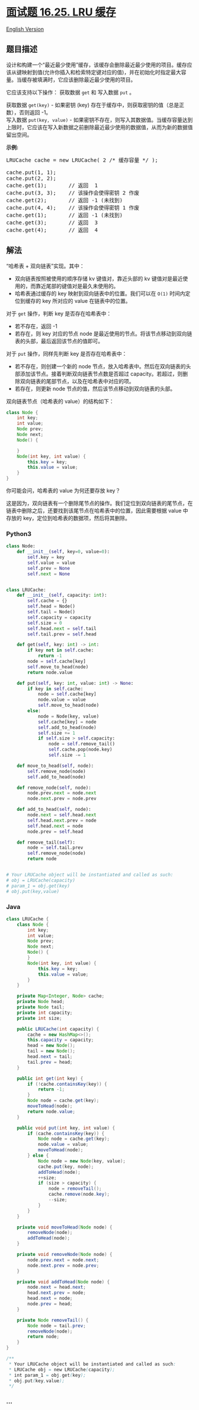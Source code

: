 # [面试题 16.25. LRU 缓存](https://leetcode.cn/problems/lru-cache-lcci)

[English Version](/lcci/16.25.LRU%20Cache/README_EN.md)

## 题目描述

<!-- 这里写题目描述 -->
<p>设计和构建一个&ldquo;最近最少使用&rdquo;缓存，该缓存会删除最近最少使用的项目。缓存应该从键映射到值(允许你插入和检索特定键对应的值)，并在初始化时指定最大容量。当缓存被填满时，它应该删除最近最少使用的项目。</p>

<p>它应该支持以下操作： 获取数据 <code>get</code> 和 写入数据 <code>put</code> 。</p>

<p>获取数据 <code>get(key)</code> - 如果密钥 (key) 存在于缓存中，则获取密钥的值（总是正数），否则返回 -1。<br>
写入数据 <code>put(key, value)</code> - 如果密钥不存在，则写入其数据值。当缓存容量达到上限时，它应该在写入新数据之前删除最近最少使用的数据值，从而为新的数据值留出空间。</p>

<p><strong>示例:</strong></p>

<pre>LRUCache cache = new LRUCache( 2 /* 缓存容量 */ );

cache.put(1, 1);
cache.put(2, 2);
cache.get(1);       // 返回  1
cache.put(3, 3);    // 该操作会使得密钥 2 作废
cache.get(2);       // 返回 -1 (未找到)
cache.put(4, 4);    // 该操作会使得密钥 1 作废
cache.get(1);       // 返回 -1 (未找到)
cache.get(3);       // 返回  3
cache.get(4);       // 返回  4
</pre>

## 解法

<!-- 这里可写通用的实现逻辑 -->

“哈希表 + 双向链表”实现。其中：

-   双向链表按照被使用的顺序存储 kv 键值对，靠近头部的 kv 键值对是最近使用的，而靠近尾部的键值对是最久未使用的。
-   哈希表通过缓存的 key 映射到双向链表中的位置。我们可以在 `O(1)` 时间内定位到缓存的 key 所对应的 value 在链表中的位置。

对于 `get` 操作，判断 key 是否存在哈希表中：

-   若不存在，返回 -1
-   若存在，则 key 对应的节点 node 是最近使用的节点。将该节点移动到双向链表的头部，最后返回该节点的值即可。

对于 `put` 操作，同样先判断 key 是否存在哈希表中：

-   若不存在，则创建一个新的 node 节点，放入哈希表中。然后在双向链表的头部添加该节点。接着判断双向链表节点数是否超过 capacity。若超过，则删除双向链表的尾部节点，以及在哈希表中对应的项。
-   若存在，则更新 node 节点的值，然后该节点移动到双向链表的头部。

双向链表节点（哈希表的 value）的结构如下：

```java
class Node {
	int key;
	int value;
	Node prev;
	Node next;
	Node() {

	}
	Node(int key, int value) {
		this.key = key;
		this.value = value;
	}
}
```

你可能会问，哈希表的 value 为何还要存放 key？

这是因为，双向链表有一个删除尾节点的操作。我们定位到双向链表的尾节点，在链表中删除之后，还要找到该尾节点在哈希表中的位置，因此需要根据 value 中存放的 key，定位到哈希表的数据项，然后将其删除。

<!-- tabs:start -->

### **Python3**

<!-- 这里可写当前语言的特殊实现逻辑 -->

```python
class Node:
    def __init__(self, key=0, value=0):
        self.key = key
        self.value = value
        self.prev = None
        self.next = None


class LRUCache:
    def __init__(self, capacity: int):
        self.cache = {}
        self.head = Node()
        self.tail = Node()
        self.capacity = capacity
        self.size = 0
        self.head.next = self.tail
        self.tail.prev = self.head

    def get(self, key: int) -> int:
        if key not in self.cache:
            return -1
        node = self.cache[key]
        self.move_to_head(node)
        return node.value

    def put(self, key: int, value: int) -> None:
        if key in self.cache:
            node = self.cache[key]
            node.value = value
            self.move_to_head(node)
        else:
            node = Node(key, value)
            self.cache[key] = node
            self.add_to_head(node)
            self.size += 1
            if self.size > self.capacity:
                node = self.remove_tail()
                self.cache.pop(node.key)
                self.size -= 1

    def move_to_head(self, node):
        self.remove_node(node)
        self.add_to_head(node)

    def remove_node(self, node):
        node.prev.next = node.next
        node.next.prev = node.prev

    def add_to_head(self, node):
        node.next = self.head.next
        self.head.next.prev = node
        self.head.next = node
        node.prev = self.head

    def remove_tail(self):
        node = self.tail.prev
        self.remove_node(node)
        return node


# Your LRUCache object will be instantiated and called as such:
# obj = LRUCache(capacity)
# param_1 = obj.get(key)
# obj.put(key,value)
```

### **Java**

<!-- 这里可写当前语言的特殊实现逻辑 -->

```java
class LRUCache {
    class Node {
        int key;
        int value;
        Node prev;
        Node next;
        Node() {
        }
        Node(int key, int value) {
            this.key = key;
            this.value = value;
        }
    }

    private Map<Integer, Node> cache;
    private Node head;
    private Node tail;
    private int capacity;
    private int size;

    public LRUCache(int capacity) {
        cache = new HashMap<>();
        this.capacity = capacity;
        head = new Node();
        tail = new Node();
        head.next = tail;
        tail.prev = head;
    }

    public int get(int key) {
        if (!cache.containsKey(key)) {
            return -1;
        }
        Node node = cache.get(key);
        moveToHead(node);
        return node.value;
    }

    public void put(int key, int value) {
        if (cache.containsKey(key)) {
            Node node = cache.get(key);
            node.value = value;
            moveToHead(node);
        } else {
            Node node = new Node(key, value);
            cache.put(key, node);
            addToHead(node);
            ++size;
            if (size > capacity) {
                node = removeTail();
                cache.remove(node.key);
                --size;
            }
        }
    }

    private void moveToHead(Node node) {
        removeNode(node);
        addToHead(node);
    }

    private void removeNode(Node node) {
        node.prev.next = node.next;
        node.next.prev = node.prev;
    }

    private void addToHead(Node node) {
        node.next = head.next;
        head.next.prev = node;
        head.next = node;
        node.prev = head;
    }

    private Node removeTail() {
        Node node = tail.prev;
        removeNode(node);
        return node;
    }
}

/**
 * Your LRUCache object will be instantiated and called as such:
 * LRUCache obj = new LRUCache(capacity);
 * int param_1 = obj.get(key);
 * obj.put(key,value);
 */
```

### **...**

```

```

<!-- tabs:end -->
